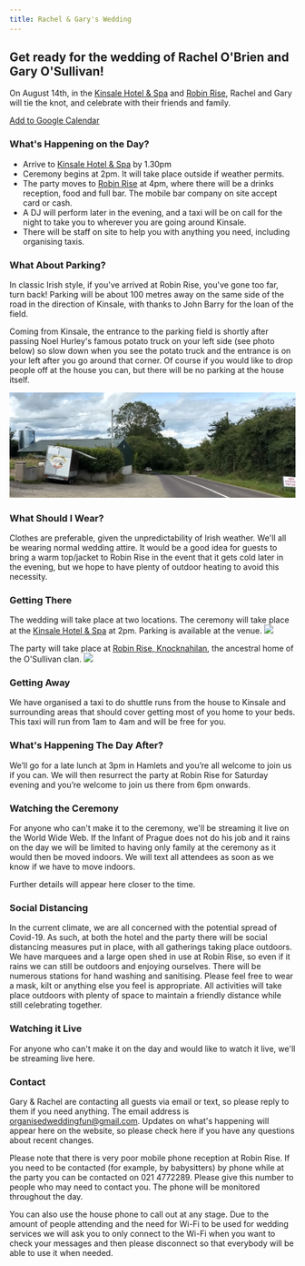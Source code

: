 ```yaml
---
title: Rachel & Gary's Wedding
---
```


## Get ready for the wedding of Rachel O'Brien and Gary O'Sullivan!

On August 14th, in the [Kinsale Hotel & Spa](https://www.kinsalehotelandspa.ie/) and [Robin Rise](https://goo.gl/maps/pEDN199CXB1QTMfu9), Rachel and Gary will tie the knot, and celebrate with their friends and family.

[Add to Google Calendar](http://www.google.com/calendar/event?action=TEMPLATE&text=Rachel%20%26%20Gary's%20Wedding&dates=20200814T140000/20200815T020000&details=We're%20looking%20forward%20to%20having%20your%20celebrate%20our%20special%20day%20with%20us!%20Please%20go%20to%20rachelandgary.com%20for%20up%20to%20date%20details%20on%20attending%20the%20wedding&location=https%3A%2F%2Fwww.kinsalehotelandspa.ie%2F)

### What's Happening on the Day?

- Arrive to [Kinsale Hotel & Spa](https://g.page/hotelkinsale?share) by 1.30pm
- Ceremony begins at 2pm. It will take place outside if weather permits.
- The party moves to [Robin Rise](https://goo.gl/maps/fT21DcQ49QYxPvdQ9) at 4pm, where there will be a drinks reception, food and full bar. The mobile bar company on site accept card or cash.
- A DJ will perform later in the evening, and a taxi will be on call for the night to take you to wherever you are going around Kinsale.
- There will be staff on site to help you with anything you need, including organising taxis.

### What About Parking?

In classic Irish style, if you've arrived at Robin Rise, you've gone too far, turn back! Parking will be about 100 metres away on the same side of the road in the direction of Kinsale, with thanks to John Barry for the loan of the field.

Coming from Kinsale, the entrance to the parking field is shortly after passing Noel Hurley's famous potato truck on your left side (see photo below) so slow down when you see the potato truck and the entrance is on your left after you go around that corner. Of course if you would like to drop people off at the house you can, but there will be no parking at the house itself.

![Famous Potato Truck](assets/images/potato_truck.jpg)

### What Should I Wear?

Clothes are preferable, given the unpredictability of Irish weather. We'll all be wearing normal wedding attire. It would be a good idea for guests to bring a warm top/jacket to Robin Rise in the event that it gets cold later in the evening, but we hope to have plenty of outdoor heating to avoid this necessity.

### Getting There

The wedding will take place at two locations. The ceremony will take place at the [Kinsale Hotel & Spa](https://www.kinsalehotelandspa.ie/) at 2pm. Parking is available at the venue.
[<img src="{{ site.baseurl }}/assets/images/Map_Carlton.png" />](https://g.page/hotelkinsale?share)

The party will take place at [Robin Rise, Knocknahilan](https://goo.gl/maps/pEDN199CXB1QTMfu9), the ancestral home of the O'Sullivan clan.
[<img src="{{ site.baseurl }}/assets/images/Map_RobinRise.png" />](https://goo.gl/maps/fT21DcQ49QYxPvdQ9)

### Getting Away

We have organised a taxi to do shuttle runs from the house to Kinsale and surrounding areas that should cover getting most of you home to your beds. This taxi will run from 1am to 4am and will be free for you.

### What's Happening The Day After?

We’ll go for a late lunch at 3pm in Hamlets and you’re all welcome to join us if you can. We will then resurrect the party at Robin Rise for Saturday evening and you’re welcome to join us there from 6pm onwards.

### Watching the Ceremony

For anyone who can't make it to the ceremony, we'll be streaming it live on the World Wide Web. If the Infant of Prague does not do his job and it rains on the day we will be limited to having only family at the ceremony as it would then be moved indoors. We will text all attendees as soon as we know if we have to move indoors.

Further details will appear here closer to the time.

### Social Distancing

In the current climate, we are all concerned with the potential spread of Covid-19. As such, at both the hotel and the party there will be social distancing measures put in place, with all gatherings taking place outdoors. We have marquees and a large open shed in use at Robin Rise, so even if it rains we can still be outdoors and enjoying ourselves. There will be numerous stations for hand washing and sanitising. Please feel free to wear a mask, kilt or anything else you feel is appropriate. All activities will take place outdoors with plenty of space to maintain a friendly distance while still celebrating together.

### Watching it Live

For anyone who can't make it on the day and would like to watch it live,
we'll be streaming live here.

<script async defer src="https://connect.facebook.net/en_US/sdk.js#xfbml=1&version=v3.2"></script>
  <div class="fb-post" 
      data-href="https://www.facebook.com/20531316728/posts/10154009990506729/"
      data-width="500"></div>

### Contact

Gary & Rachel are contacting all guests via email or text, so please reply to them if you need anything. The email address is [organisedweddingfun@gmail.com](mailto:organisedweddingfun@gmail.com). Updates on what's happening will appear here on the website, so please check here if you have any questions about recent changes.

Please note that there is very poor mobile phone reception at Robin Rise. If you need to be contacted (for example, by babysitters) by phone while at the party you can be contacted on 021 4772289. Please give this number to people who may need to contact you. The phone will be monitored throughout the day.

You can also use the house phone to call out at any stage. Due to the amount of people attending and the need for Wi-Fi to be used for wedding services we will ask you to only connect to the Wi-Fi when you want to check your messages and then please disconnect so that everybody will be able to use it when needed.
